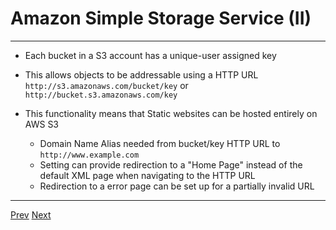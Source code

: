 # Amazon Simple Storage Service (II)

*** 
* Each bucket in a S3 account has a unique-user assigned key
* This allows objects to be addressable using a HTTP URL  
`http://s3.amazonaws.com/bucket/key`
or 
`http://bucket.s3.amazonaws.com/key`

* This functionality means that Static websites can be hosted entirely on AWS S3
	* Domain Name Alias needed from bucket/key HTTP URL to `http://www.example.com`
	* Setting can provide redirection to a "Home Page" instead of the default XML page when navigating to the HTTP URL
	* Redirection to a error page can be set up for a partially invalid URL

***

[Prev](https://github.com/AustinCerny/CSCI582_Presentation4/blob/master/slide10.md)
[Next](https://github.com/AustinCerny/CSCI582_Presentation4/blob/master/slide12.md)

